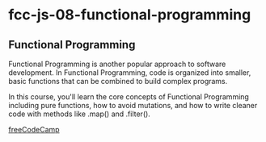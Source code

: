 # fcc-js-08-functional-programming

## Functional Programming

Functional Programming is another popular approach to software development. In Functional Programming, code is organized into smaller, basic functions that can be combined to build complex programs.

In this course, you'll learn the core concepts of Functional Programming including pure functions, how to avoid mutations, and how to write cleaner code with methods like .map() and .filter().

[freeCodeCamp](https://www.freecodecamp.org/learn/javascript-algorithms-and-data-structures/)
